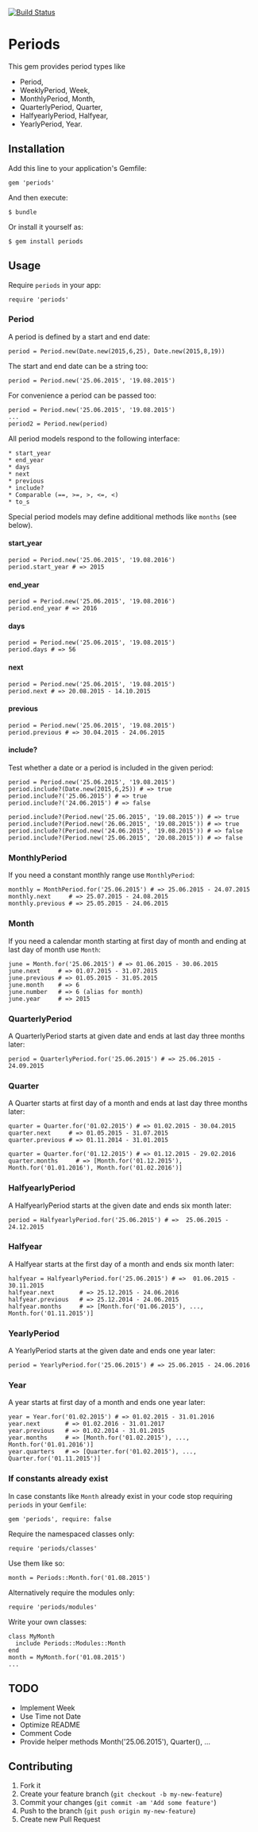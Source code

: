 [![Build Status](https://travis-ci.org/thomasbaustert/periods.svg?branch=master)](https://travis-ci.org/thomasbaustert/periods)

# Periods

This gem provides period types like 

  * Period, 
  * WeeklyPeriod, Week, 
  * MonthlyPeriod, Month, 
  * QuarterlyPeriod, Quarter,
  * HalfyearlyPeriod, Halfyear,
  * YearlyPeriod, Year.

## Installation

Add this line to your application's Gemfile:

    gem 'periods'

And then execute:

    $ bundle

Or install it yourself as:

    $ gem install periods

## Usage

Require `periods` in your app:

    require 'periods'

### Period

A period is defined by a start and end date:

    period = Period.new(Date.new(2015,6,25), Date.new(2015,8,19))

The start and end date can be a string too:

    period = Period.new('25.06.2015', '19.08.2015')

For convenience a period can be passed too:

    period = Period.new('25.06.2015', '19.08.2015')
    ...
    period2 = Period.new(period)

All period models respond to the following interface:

    * start_year
    * end_year
    * days
    * next
    * previous
    * include?
    * Comparable (==, >=, >, <=, <)
    * to_s

Special period models may define additional methods like `months` (see below).

#### start_year

    period = Period.new('25.06.2015', '19.08.2016')
    period.start_year # => 2015
 
#### end_year 

    period = Period.new('25.06.2015', '19.08.2016')
    period.end_year # => 2016

#### days

    period = Period.new('25.06.2015', '19.08.2015')
    period.days # => 56

#### next

    period = Period.new('25.06.2015', '19.08.2015')
    period.next # => 20.08.2015 - 14.10.2015

#### previous

    period = Period.new('25.06.2015', '19.08.2015')
    period.previous # => 30.04.2015 - 24.06.2015

#### include?

Test whether a date or a period is included in the given period:

    period = Period.new('25.06.2015', '19.08.2015')
    period.include?(Date.new(2015,6,25)) # => true
    period.include?('25.06.2015') # => true
    period.include?('24.06.2015') # => false
    
    period.include?(Period.new('25.06.2015', '19.08.2015')) # => true
    period.include?(Period.new('26.06.2015', '19.08.2015')) # => true
    period.include?(Period.new('24.06.2015', '19.08.2015')) # => false
    period.include?(Period.new('25.06.2015', '20.08.2015')) # => false

### MonthlyPeriod

If you need a constant monthly range use `MonthlyPeriod`:

    monthly = MonthPeriod.for('25.06.2015') # => 25.06.2015 - 24.07.2015
    monthly.next     # => 25.07.2015 - 24.08.2015
    monthly.previous # => 25.05.2015 - 24.06.2015

### Month

If you need a calendar month starting at first day of month and ending at last day of month use `Month`:

    june = Month.for('25.06.2015') # => 01.06.2015 - 30.06.2015
    june.next     # => 01.07.2015 - 31.07.2015
    june.previous # => 01.05.2015 - 31.05.2015
    june.month    # => 6
    june.number   # => 6 (alias for month)
    june.year     # => 2015

### QuarterlyPeriod

A QuarterlyPeriod starts at given date and ends at last day three months later:

    period = QuarterlyPeriod.for('25.06.2015') # => 25.06.2015 - 24.09.2015

### Quarter

A Quarter starts at first day of a month and ends at last day three months later:

    quarter = Quarter.for('01.02.2015') # => 01.02.2015 - 30.04.2015
    quarter.next     # => 01.05.2015 - 31.07.2015
    quarter.previous # => 01.11.2014 - 31.01.2015
    
    quarter = Quarter.for('01.12.2015') # => 01.12.2015 - 29.02.2016
    quarter.months     # => [Month.for('01.12.2015'), Month.for('01.01.2016'), Month.for('01.02.2016')]

### HalfyearlyPeriod

A HalfyearlyPeriod starts at the given date and ends six month later:

    period = HalfyearlyPeriod.for('25.06.2015') # =>  25.06.2015 - 24.12.2015

### Halfyear

A Halfyear starts at the first day of a month and ends six month later:

    halfyear = HalfyearlyPeriod.for('25.06.2015') # =>  01.06.2015 - 30.11.2015
    halfyear.next       # => 25.12.2015 - 24.06.2016
    halfyear.previous   # => 25.12.2014 - 24.06.2015
    halfyear.months     # => [Month.for('01.06.2015'), ..., Month.for('01.11.2015')]

### YearlyPeriod

A YearlyPeriod starts at the given date and ends one year later:

    period = YearlyPeriod.for('25.06.2015') # => 25.06.2015 - 24.06.2016

### Year

A year starts at first day of a month and ends one year later:

    year = Year.for('01.02.2015') # => 01.02.2015 - 31.01.2016
    year.next       # => 01.02.2016 - 31.01.2017
    year.previous   # => 01.02.2014 - 31.01.2015
    year.months     # => [Month.for('01.02.2015'), ..., Month.for('01.01.2016')]
    year.quarters   # => [Quarter.for('01.02.2015'), ..., Quarter.for('01.11.2015')]
    
### If constants already exist

In case constants like `Month` already exist in your code stop requiring `periods` in your `Gemfile`:

    gem 'periods', require: false

Require the namespaced classes only:

    require 'periods/classes'

Use them like so:

    month = Periods::Month.for('01.08.2015')

Alternatively require the modules only:

    require 'periods/modules'

Write your own classes:

    class MyMonth
      include Periods::Modules::Month
    end
    month = MyMonth.for('01.08.2015')
    ...

## TODO

* Implement Week
* Use Time not Date
* Optimize README
* Comment Code
* Provide helper methods Month('25.06.2015'), Quarter(), ...

## Contributing

1. Fork it
2. Create your feature branch (`git checkout -b my-new-feature`)
3. Commit your changes (`git commit -am 'Add some feature'`)
4. Push to the branch (`git push origin my-new-feature`)
5. Create new Pull Request
